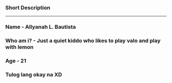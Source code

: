 ### Short Description
----

### Name - Allyanah L. Bautista
### Who am i? - Just a quiet kiddo who likes to play valo and play with lemon
### Age - 21
### Tulog lang okay na XD
